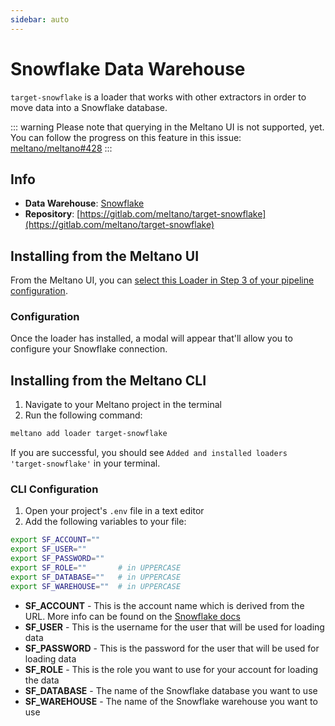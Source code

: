 ```yaml
---
sidebar: auto
---
```


# Snowflake Data Warehouse

`target-snowflake` is a loader that works with other extractors in order to move data into a Snowflake database.

::: warning
Please note that querying in the Meltano UI is not supported, yet.
You can follow the progress on this feature in this issue: [meltano/meltano#428](https://gitlab.com/meltano/meltano/issues/428)
:::

## Info

- **Data Warehouse**: [Snowflake](https://www.snowflake.com/)
- **Repository**: [https://gitlab.com/meltano/target-snowflake](https://gitlab.com/meltano/target-snowflake)

## Installing from the Meltano UI

From the Meltano UI, you can [select this Loader in Step 3 of your pipeline configuration](http://localhost:5000/pipelines/loaders).

### Configuration

Once the loader has installed, a modal will appear that'll allow you to configure your Snowflake connection.

## Installing from the Meltano CLI

1. Navigate to your Meltano project in the terminal
2. Run the following command:

```bash
meltano add loader target-snowflake
```

If you are successful, you should see `Added and installed loaders 'target-snowflake'` in your terminal.

### CLI Configuration

1. Open your project's `.env` file in a text editor
1. Add the following variables to your file:

```bash
export SF_ACCOUNT=""
export SF_USER=""
export SF_PASSWORD=""
export SF_ROLE=""       # in UPPERCASE
export SF_DATABASE=""   # in UPPERCASE
export SF_WAREHOUSE=""  # in UPPERCASE
```

- **SF_ACCOUNT** - This is the account name which is derived from the URL. More info can be found on the [Snowflake docs](https://docs.snowflake.net/manuals/user-guide/connecting.html#your-snowflake-account-name-and-url)
- **SF_USER** - This is the username for the user that will be used for loading data
- **SF_PASSWORD** - This is the password for the user that will be used for loading data
- **SF_ROLE** - This is the role you want to use for your account for loading the data
- **SF_DATABASE** - The name of the Snowflake database you want to use
- **SF_WAREHOUSE** - The name of the Snowflake warehouse you want to use
